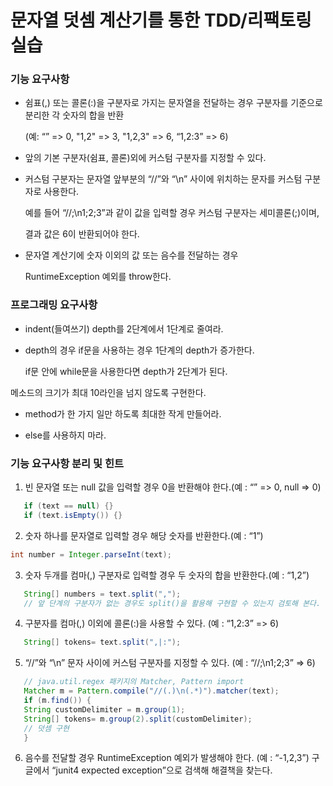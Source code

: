 # 문자열 덧셈 계산기를 통한 TDD/리팩토링 실습

### 기능 요구사항


* 쉼표(,) 또는 콜론(:)을 구분자로 가지는 문자열을 전달하는 경우 구분자를 기준으로 분리한 각 숫자의 합을 반환 

    (예: “” => 0, "1,2" => 3, "1,2,3" => 6, “1,2:3” => 6)


* 앞의 기본 구분자(쉼표, 콜론)외에 커스텀 구분자를 지정할 수 있다.



* 커스텀 구분자는 문자열 앞부분의 “//”와 “\n” 사이에 위치하는 문자를 커스텀 구분자로 사용한다.

    예를 들어 “//;\n1;2;3”과 같이 값을 입력할 경우 커스텀 구분자는 세미콜론(;)이며, 

    결과 값은 6이 반환되어야 한다.


* 문자열 계산기에 숫자 이외의 값 또는 음수를 전달하는 경우 

    RuntimeException 예외를 throw한다.


### 프로그래밍 요구사항


* indent(들여쓰기) depth를 2단계에서 1단계로 줄여라.


* depth의 경우 if문을 사용하는 경우 1단계의 depth가 증가한다.

    if문 안에 while문을 사용한다면 depth가 2단계가 된다.


메소드의 크기가 최대 10라인을 넘지 않도록 구현한다.


* method가 한 가지 일만 하도록 최대한 작게 만들어라.

* else를 사용하지 마라.


### 기능 요구사항 분리 및 힌트


1. 빈 문자열 또는 null 값을 입력할 경우 0을 반환해야 한다.(예 : “” => 0, null => 0)
```java
   if (text == null) {}
   if (text.isEmpty()) {}
```
2. 숫자 하나를 문자열로 입력할 경우 해당 숫자를 반환한다.(예 : “1”)
```java
int number = Integer.parseInt(text);
```

3. 숫자 두개를 컴마(,) 구분자로 입력할 경우 두 숫자의 합을 반환한다.(예 : “1,2”)
```java
   String[] numbers = text.split(",");
   // 앞 단계의 구분자가 없는 경우도 split()을 활용해 구현할 수 있는지 검토해 본다.
```
4. 구분자를 컴마(,) 이외에 콜론(:)을 사용할 수 있다. (예 : “1,2:3” => 6)
```java
   String[] tokens= text.split(",|:");
```
5. “//”와 “\n” 문자 사이에 커스텀 구분자를 지정할 수 있다. (예 : “//;\n1;2;3” => 6)
```java
   // java.util.regex 패키지의 Matcher, Pattern import
   Matcher m = Pattern.compile("//(.)\n(.*)").matcher(text);
   if (m.find()) {
   String customDelimiter = m.group(1);
   String[] tokens= m.group(2).split(customDelimiter);
   // 덧셈 구현
   }
   ```
6. 음수를 전달할 경우 RuntimeException 예외가 발생해야 한다. (예 : “-1,2,3”)
   구글에서 “junit4 expected exception”으로 검색해 해결책을 찾는다.